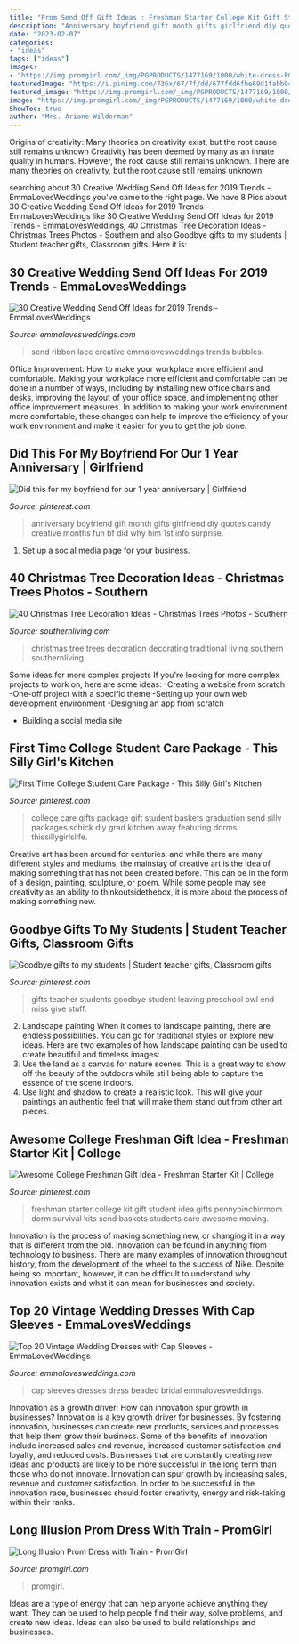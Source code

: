 ```yaml
---
title: "Prom Send Off Gift Ideas : Freshman Starter College Kit Gift Student Idea Gifts Pennypinchinmom Dorm Survival Kits Send Baskets Students Care Awesome Moving"
description: "Anniversary boyfriend gift month gifts girlfriend diy quotes candy creative months fun bf did why him 1st info surprise"
date: "2023-02-07"
categories:
- "ideas"
tags: ["ideas"]
images:
- "https://img.promgirl.com/_img/PGPRODUCTS/1477169/1000/white-dress-PO-7364-a.jpg"
featuredImage: "https://i.pinimg.com/736x/67/7f/dd/677fdd6fbe69d1fabb0c8c32e6f5a3c9.jpg"
featured_image: "https://img.promgirl.com/_img/PGPRODUCTS/1477169/1000/white-dress-PO-7364-a.jpg"
image: "https://img.promgirl.com/_img/PGPRODUCTS/1477169/1000/white-dress-PO-7364-a.jpg"
ShowToc: true
author: "Mrs. Ariane Wilderman"
---
```



Origins of creativity: Many theories on creativity exist, but the root cause still remains unknown
Creativity has been deemed by many as an innate quality in humans. However, the root cause still remains unknown. There are many theories on creativity, but the root cause still remains unknown.

	

		
searching about 30 Creative Wedding Send Off Ideas for 2019 Trends - EmmaLovesWeddings you've came to the right page. We have 8 Pics about 30 Creative Wedding Send Off Ideas for 2019 Trends - EmmaLovesWeddings like 30 Creative Wedding Send Off Ideas for 2019 Trends - EmmaLovesWeddings, 40 Christmas Tree Decoration Ideas - Christmas Trees Photos - Southern and also Goodbye gifts to my students | Student teacher gifts, Classroom gifts. Here it is:
		
    
## 30 Creative Wedding Send Off Ideas For 2019 Trends - EmmaLovesWeddings

<img loading=lazy src="https://emmalovesweddings.com/wp-content/uploads/2018/12/lace-ribbon-wedding-send-off-ideas.jpg" onerror="this.onerror=null;this.src='https://tse4.mm.bing.net/th?id=OIP.Stqcr0gQhJUC3oLFRg93zAHaJ4&amp;pid=15.1';" alt="30 Creative Wedding Send Off Ideas for 2019 Trends - EmmaLovesWeddings">

_Source: emmalovesweddings.com_

>send ribbon lace creative emmalovesweddings trends bubbles. 

	

Office Improvement: How to make your workplace more efficient and comfortable.
Making your workplace more efficient and comfortable can be done in a number of ways, including by installing new office chairs and desks, improving the layout of your office space, and implementing other office improvement measures. In addition to making your work environment more comfortable, these changes can help to improve the efficiency of your work environment and make it easier for you to get the job done.

    
## Did This For My Boyfriend For Our 1 Year Anniversary | Girlfriend

<img loading=lazy src="https://i.pinimg.com/736x/36/b9/1b/36b91b1df8a54c3f6a5150be9ffe7cef---year-anniversary-gift-ideas-for-boyfriend-boyfriend-gift-ideas.jpg" onerror="this.onerror=null;this.src='https://tse2.mm.bing.net/th?id=OIP.TJX9PhkFr8WKzWIRAgf1GwHaNJ&amp;pid=15.1';" alt="Did this for my boyfriend for our 1 year anniversary | Girlfriend">

_Source: pinterest.com_

>anniversary boyfriend gift month gifts girlfriend diy quotes candy creative months fun bf did why him 1st info surprise. 

	

1. Set up a social media page for your business.

    
## 40 Christmas Tree Decoration Ideas - Christmas Trees Photos - Southern

<img loading=lazy src="https://img1.southernliving.timeinc.net/sites/default/files/styles/responsive_etr_gallery_desktop_portrait/public/image/2015/12/main/2127901_sechr_egdines_010.jpg?itok=JEPggH80" onerror="this.onerror=null;this.src='https://tse3.mm.bing.net/th?id=OIP.X1nxgNJ5XEba-fLncWToWgHaLG&amp;pid=15.1';" alt="40 Christmas Tree Decoration Ideas - Christmas Trees Photos - Southern">

_Source: southernliving.com_

>christmas tree trees decoration decorating traditional living southern southernliving. 

	

Some ideas for more complex projects
If you're looking for more complex projects to work on, here are some ideas: 
-Creating a website from scratch 
-One-off project with a specific theme 
-Setting up your own web development environment 
-Designing an app from scratch 
- Building a social media site

    
## First Time College Student Care Package - This Silly Girl&#039;s Kitchen

<img loading=lazy src="https://i.pinimg.com/736x/b2/23/9c/b2239ca702b59b2a203dde26be1d5af3--college-care-packages-college-gifts.jpg" onerror="this.onerror=null;this.src='https://tse2.mm.bing.net/th?id=OIP.RvaA4VN_i2Cpd-R7iE6fNQHaLH&amp;pid=15.1';" alt="First Time College Student Care Package - This Silly Girl&#039;s Kitchen">

_Source: pinterest.com_

>college care gifts package gift student baskets graduation send silly packages schick diy grad kitchen away featuring dorms thissillygirlslife. 

	

Creative art has been around for centuries, and while there are many different styles and mediums, the mainstay of creative art is the idea of making something that has not been created before. This can be in the form of a design, painting, sculpture, or poem. While some people may see creativity as an ability to thinkoutsidethebox, it is more about the process of making something new.

    
## Goodbye Gifts To My Students | Student Teacher Gifts, Classroom Gifts

<img loading=lazy src="https://i.pinimg.com/736x/26/5d/d7/265dd72a68f7af3629770169ae6ba644--goodbye-gifts-for-students-from-teacher-teacher-goodbye-gifts.jpg" onerror="this.onerror=null;this.src='https://tse1.mm.bing.net/th?id=OIP.4XAN2AilSYjLh9Qi_kYOngHaJ3&amp;pid=15.1';" alt="Goodbye gifts to my students | Student teacher gifts, Classroom gifts">

_Source: pinterest.com_

>gifts teacher students goodbye student leaving preschool owl end miss give stuff. 

	

2. Landscape painting
When it comes to landscape painting, there are endless possibilities. You can go for traditional styles or explore new ideas. Here are two examples of how landscape painting can be used to create beautiful and timeless images: 
2. Use the land as a canvas for nature scenes. This is a great way to show off the beauty of the outdoors while still being able to capture the essence of the scene indoors.
3. Use light and shadow to create a realistic look. This will give your paintings an authentic feel that will make them stand out from other art pieces.

    
## Awesome College Freshman Gift Idea - Freshman Starter Kit | College

<img loading=lazy src="https://i.pinimg.com/736x/67/7f/dd/677fdd6fbe69d1fabb0c8c32e6f5a3c9.jpg" onerror="this.onerror=null;this.src='https://tse2.mm.bing.net/th?id=OIP.YgssiDD7-3zrC4QDQMZq2gHaN4&amp;pid=15.1';" alt="Awesome College Freshman Gift Idea - Freshman Starter Kit | College">

_Source: pinterest.com_

>freshman starter college kit gift student idea gifts pennypinchinmom dorm survival kits send baskets students care awesome moving. 

	

Innovation is the process of making something new, or changing it in a way that is different from the old. Innovation can be found in anything from technology to business. There are many examples of innovation throughout history, from the development of the wheel to the success of Nike. Despite being so important, however, it can be difficult to understand why innovation exists and what it can mean for businesses and society.

    
## Top 20 Vintage Wedding Dresses With Cap Sleeves - EmmaLovesWeddings

<img loading=lazy src="http://emmalovesweddings.com/wp-content/uploads/2018/08/vintage-beaded-wedding-dress-with-v-back-and-cap-sleeves.jpg" onerror="this.onerror=null;this.src='https://tse3.mm.bing.net/th?id=OIP.ZO9YazlJw31V8VTI8zTUKQHaLI&amp;pid=15.1';" alt="Top 20 Vintage Wedding Dresses with Cap Sleeves - EmmaLovesWeddings">

_Source: emmalovesweddings.com_

>cap sleeves dresses dress beaded bridal emmalovesweddings. 

	

Innovation as a growth driver: How can innovation spur growth in businesses?
Innovation is a key growth driver for businesses. By fostering innovation, businesses can create new products, services and processes that help them grow their business. Some of the benefits of innovation include increased sales and revenue, increased customer satisfaction and loyalty, and reduced costs.
Businesses that are constantly creating new ideas and products are likely to be more successful in the long term than those who do not innovate. Innovation can spur growth by increasing sales, revenue and customer satisfaction. In order to be successful in the innovation race, businesses should foster creativity, energy and risk-taking within their ranks.

    
## Long Illusion Prom Dress With Train - PromGirl

<img loading=lazy src="https://img.promgirl.com/_img/PGPRODUCTS/1477169/1000/white-dress-PO-7364-a.jpg" onerror="this.onerror=null;this.src='https://tse4.mm.bing.net/th?id=OIP.Vmrt595rrNMnz2ADkTUhGAHaMV&amp;pid=15.1';" alt="Long Illusion Prom Dress with Train - PromGirl">

_Source: promgirl.com_

>promgirl. 

	

Ideas are a type of energy that can help anyone achieve anything they want. They can be used to help people find their way, solve problems, and create new ideas. Ideas can also be used to build relationships and businesses.

